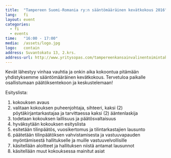 ```yaml
---
title:  "Tampereen Suomi-Romania ry:n sääntömääräinen kevätkokous 2016"
lang:   fi
layout: event
categories:
  - fi
  - events
time:   "16:00 - 17:00"
media:  /assets/logo.jpg
logo:   contain
address: Suvantokatu 13, 2.krs.
address-url: http://www.yritysopas.com/tampereenkansainvalinentoimintakeskus/
---
```

 
Kevät lähestyy vinhaa vauhtia ja onkin aika kokoontua pitämään yhdistyksemme sääntömääräinen kevätkokous.
Tervetuloa paikalle osallistumaan päätöksentekoon ja keskustelemaan!
 
Esityslista:

1. kokouksen avaus
2. valitaan kokouksen puheenjohtaja, sihteeri, kaksi (2) pöytäkirjantarkastajaa ja tarvittaessa kaksi (2) ääntenlaskija
3. todetaan kokouksen laillisuus ja päätösvaltaisuus
4. hyväksytään kokouksen esityslista
5. esitetään tilinpäätös, vuosikertomus ja tilintarkastajien lausunto
6. päätetään tilinpäätöksen vahvistamisesta ja vastuuvapauden myöntämisestä hallitukselle ja muille vastuuvelvollisille
7. käsitellään aloitteet ja hallituksen niistä antamat lausunnot
8. käsitellään muut kokouksessa mainitut asiat